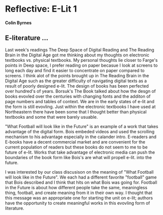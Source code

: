 # Reflective: E-Lit 1

#### Colin Byrnes

## E-literature ...

  Last week's readings The Deep Space of Digital Reading and The Reading Brain in the Digital Age got me thinking about my thoughts on electronic textbooks vs. physical textbooks. My personal thoughts lie closer to Farge's points in Deep space, I prefer reading on paper becasue I look at screens to long each day and find it easier to concentrate on paper compared to screens. I think alot of the points brought up in The Reading Brain in the Digital Age such as the greater difficulty of navigating digital texts as a result of poorly designed e-lit. The design of books has been perfected over hundred's of years. Borsuk's The Book talked about how the desgn of books evovled over the centuries with changing fonts and the additon of page numbers and tables of context. We are in the early states of e-lit and the form is still evovling. Just within the electronic textbooks I have used at Northeastern there have been some that I thought better than physical textbooks and some that were barely usuable. 
  
  "What Football will look like in the Future" is an example of a work that takes advantage of the digital form. Bois embeded videos and used the scrolling mechanism to his advantage especially in the calander intro. E-readers and E-books have a decent commercial market and are convenient for the current population of readers but these books do not seem to me to be future of e-lit. Works that take advantage of electronic media can push the boundaries of the book form like Bois's are what will propell e-lit. into the future.
  
  I was interested by our class discusison on the meaning of "What Football will look like in the Future". We each had a different favorite "football" game that Bois described and I think that hits on what Bois was going for. Football in the Future is about how different people take the same, meaningless thing, football, and create meaning from it in their own way. I thought that this message was an appropriate one for starting the unit on e-lit; authors have the opportunity to create meaningful works in this evovling form of literature.   